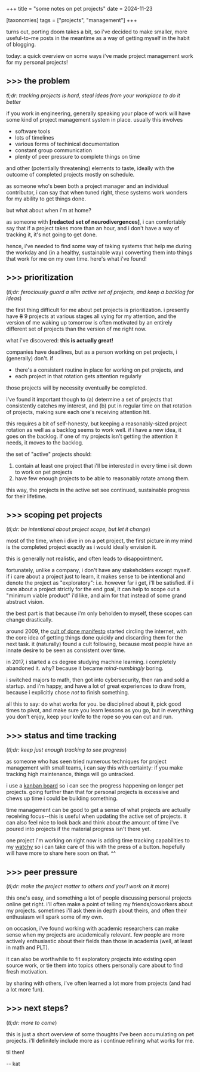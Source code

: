 +++
title = "some notes on pet projects"
date = 2024-11-23

[taxonomies]
tags = ["projects", "management"]
+++

turns out, porting doom takes a bit, so i've decided to make smaller, more useful-to-me posts in the meantime as a way of getting myself in the habit of blogging.

today: a quick overview on some ways i've made project management work for my personal projects!

## >>> the problem

*tl;dr: tracking projects is hard, steal ideas from your workplace to do it better*

if you work in engineering, generally speaking your place of work will have some kind of project management system in place. usually this involves

- software tools
- lots of timelines
- various forms of techinical documentation
- constant group communication
- plenty of peer pressure to complete things on time

and other (potentially threatening) elements to taste, ideally with the outcome of completed projects mostly on schedule. 

as someone who's been both a project manager and an individual contributor, i can say that when tuned right, these systems work wonders for my ability to get things done. 

but what about when i'm at home?

as someone with **\[redacted set of neurodivergences\]**, i can comfortably say that if a project takes more than an hour, and i don't have a way of tracking it, it's not going to get done. 

hence, i've needed to find some way of taking systems that help me during the workday and (in a healthy, sustainable way) converting them into things that work for me on my own time. here's what i've found!

## >>> prioritization

(*tl;dr: ferociously guard a slim active set of projects, and keep a backlog for ideas*)

the first thing difficult for me about pet projects is prioritization. i presently have ~~8~~ 9 projects at various stages all vying for my attention, and the version of me waking up tomorrow is often motivated by an entirely different set of projects than the version of me right now.

what i've discovered: **this is actually great!**

companies have deadlines, but as a person working on pet projects, i (generally) don't. if 

- there's a consistent routine in place for working on pet projects, and
- each project in that rotation gets attention regularly

those projects will by necessity eventually be completed. 

i've found it important though to (a) determine a set of projects that consistently catches my interest, and (b) put in regular time on that rotation of projects, making sure each one's receiving attention hit.

this requires a bit of self-honesty, but keeping a reasonably-sized project rotation as well as a backlog seems to work well. if i have a new idea, it goes on the backlog. if one of my projects isn't getting the attention it needs, it moves to the backlog.

the set of "active" projects should:

1. contain at least one project that i'll be interested in every time i sit down to work on pet projects
2. have few enough projects to be able to reasonably rotate among them.

this way, the projects in the active set see continued, sustainable progress for their lifetime.

## >>> scoping pet projects

(*tl;dr: be intentional about project scope, but let it change*)

most of the time, when i dive in on a pet project, the first picture in my mind is the completed project exactly as i would ideally envision it.

this is generally not realistic, and often leads to disappointment.

fortunately, unlike a company, i don't have any stakeholders except myself. if i care about a project just to learn, it makes sense to be intentional and denote the project as "exploratory": i.e. however far i get, i'll be satisfied. if i care about a project strictly for the end goal, it can help to scope out a "minimum viable product" i'd like, and aim for that instead of some grand abstract vision.

the best part is that because i'm only beholden to myself, these scopes can change drastically. 

around 2009, the [cult of done manifesto](https://medium.com/@bre/the-cult-of-done-manifesto-724ca1c2ff13) started circling the internet, with the core idea of getting things done quickly and discarding them for the next task. it (naturally) found a cult following, because most people have an innate desire to be seen as consistent over time.

in 2017, i started a cs degree studying machine learning. i completely abandoned it. why? because it became *mind-numbingly* boring.

i switched majors to math, then got into cybersecurity, then ran and sold a startup. and i'm happy, and have a lot of great experiences to draw from, because i explicitly chose *not* to finish something.

all this to say: do what works for you. be disciplined about it, pick good times to pivot, and make sure you learn lessons as you go, but in everything you don't enjoy, keep your knife to the rope so you can cut and run.

## >>> status and time tracking

(*tl;dr: keep just enough tracking to see progress*)

as someone who has seen tried numerous techniques for project management with small teams, i can say this with certainty: if you make tracking high maintenance, things will go untracked.

i use a [kanban board](https://en.wikipedia.org/wiki/Kanban_board) so i can see the progress happening on longer pet projects. going further than that for personal projects is excessive and chews up time i could be building something.

time management can be good to get a sense of what projects are actually receiving focus--this is useful when updating the active set of projects. it can also feel nice to look back and think about the amount of time i've poured into projects if the material progress isn't there yet. 

one project i'm working on right now is adding time tracking capabilities to my [watchy](https://watchy.sqfmi.com/) so i can take care of this with the press of a button. hopefully will have more to share here soon on that. ^^

## >>> peer pressure

(*tl;dr: make the project matter to others and you'l work on it more*)

this one's easy, and something a lot of people discussing personal projects online get right. i'll often make a point of telling my friends/coworkers about my projects. sometimes i'll ask them in depth about theirs, and often their enthusiasm will spark some of my own.

on occasion, i've found working with academic researchers can make sense when my projects are academically relevant. few people are more actively enthusiastic about their fields than those in academia (well, at least in math and PLT).  

it can also be worthwhile to fit exploratory projects into existing open source work, or tie them into topics others personally care about to find fresh motivation. 

by sharing with others, i've often learned a lot more from projects (and had a lot more fun).

## >>> next steps?

(*tl;dr: more to come*)

this is just a short overview of some thoughts i've been accumulating on pet projects. i'll definitely include more as i continue refining what works for me. 

til then! 

-- kat

